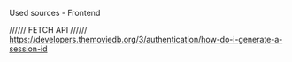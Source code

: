 Used sources - Frontend


////// FETCH API //////
https://developers.themoviedb.org/3/authentication/how-do-i-generate-a-session-id